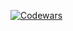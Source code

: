 [![Codewars](https://github.r2v.ch/codewars?user=Whitris&top_languages=true&hide_clan=true&theme=gradient_midnight_purple)](https://www.codewars.com/users/Whitris)

<!--
**Whitris/Whitris** is a ✨ _special_ ✨ repository because its `README.md` (this file) appears on your GitHub profile.

Here are some ideas to get you started:

- 🔭 I’m currently working on ...
- 🌱 I’m currently learning ...
- 👯 I’m looking to collaborate on ...
- 🤔 I’m looking for help with ...
- 💬 Ask me about ...
- 📫 How to reach me: ...
- 😄 Pronouns: ...
- ⚡ Fun fact: ...
-->
